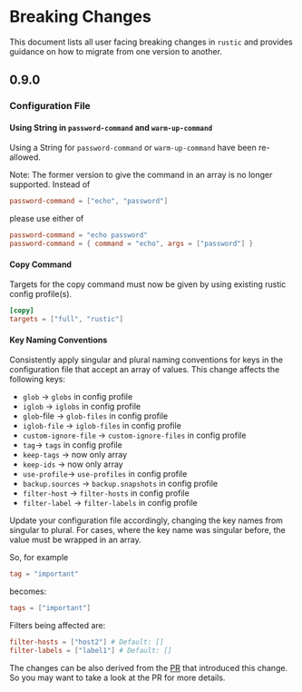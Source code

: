 # Breaking Changes

This document lists all user facing breaking changes in `rustic` and provides
guidance on how to migrate from one version to another.

## 0.9.0

### Configuration File

#### Using String in `password-command` and `warm-up-command`

Using a String for `password-command` or `warm-up-command` have been re-allowed.

Note: The former version to give the command in an array is no longer supported.
Instead of

```toml
password-command = ["echo", "password"]
```

please use either of

```toml
password-command = "echo password"
password-command = { command = "echo", args = ["password"] }
```

#### Copy Command

Targets for the copy command must now be given by using existing rustic config
profile(s).

```toml
[copy]
targets = ["full", "rustic"]
```

#### Key Naming Conventions

Consistently apply singular and plural naming conventions for keys in the
configuration file that accept an array of values. This change affects the
following keys:

- `glob` -> `globs` in config profile
- `iglob` -> `iglobs` in config profile
- `glob`-file -> `glob-files` in config profile
- `iglob-file` -> `iglob-files` in config profile
- `custom-ignore-file` -> `custom-ignore-files` in config profile
- `tag`-> `tags` in config profile
- `keep-tags` -> now only array
- `keep-ids` -> now only array
- `use-profile`-> `use-profiles` in config profile
- `backup.sources` -> `backup.snapshots` in config profile
- `filter-host` -> `filter-hosts` in config profile
- `filter-label` -> `filter-labels` in config profile

Update your configuration file accordingly, changing the key names from singular
to plural. For cases, where the key name was singular before, the value must be
wrapped in an array.

So, for example

```toml
tag = "important"
```

becomes:

```toml
tags = ["important"]
```

Filters being affected are:

```toml
filter-hosts = ["host2"] # Default: []
filter-labels = ["label1"] # Default: []
```

The changes can be also derived from the
[PR](https://github.com/rustic-rs/rustic/pull/1240) that introduced this change.
So you may want to take a look at the PR for more details.

